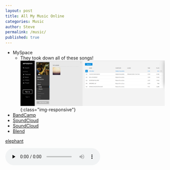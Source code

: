 ```yaml
---
layout: post
title: All My Music Online
categories: Music
author: Steve
permalink: /music/
published: true
---
```

+ MySpace
  + They took down all of these songs!
![MySpace took down all of these songs](/img/RafailDeLaGetoMyspace.png){:class="img-responsive"}
+ [BandCamp](https://zalbaag.bandcamp.com/)
+ [SoundCloud](https://soundcloud.com/steveshow4)
+ [SoundCloud](https://soundcloud.com/young-anthony-hopkins)
+ [Blend](https://blend.io/steveshow4#_=_)



[elephant](/architecture.mp3)




<audio src="/architecture.mp3" preload="none" controls="controls"></audio>

